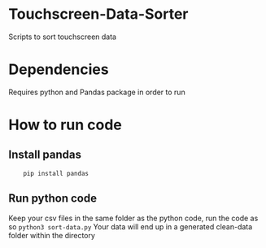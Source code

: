 # Touchscreen-Data-Sorter
Scripts to sort touchscreen data

# Dependencies
Requires python and Pandas package in order to run
 
# How to run code

## Install pandas
```
    pip install pandas
```

## Run python code
Keep your csv files in the same folder as the python code, run the code as so
    ```
        python3 sort-data.py
    ```
Your data will end up in a generated clean-data folder within the directory